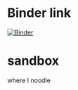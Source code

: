 # Binder link
[![Binder](https://mybinder.org/badge_logo.svg)](https://mybinder.org/v2/gh/IvanaEscobar/sandbox.git/main)

# sandbox
where I noodle
